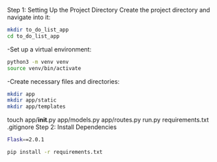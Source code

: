 Step 1: Setting Up the Project Directory
Create the project directory and navigate into it:

```bash
mkdir to_do_list_app
cd to_do_list_app
```

-Set up a virtual environment:

```bash
python3 -m venv venv
source venv/bin/activate
```

-Create necessary files and directories:
```bash
mkdir app
mkdir app/static
mkdir app/templates
```
touch app/__init__.py app/models.py app/routes.py run.py requirements.txt .gitignore
Step 2: Install Dependencies

```bash
Flask==2.0.1
```
```bash
pip install -r requirements.txt
```
